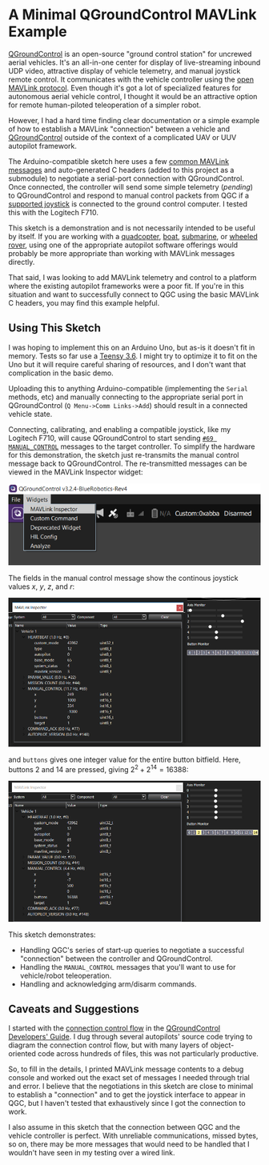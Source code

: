 # A Minimal QGroundControl MAVLink Example

[QGroundControl](http://qgroundcontrol.com/) is an open-source
"ground control station" for uncrewed aerial vehicles. It's an all-in-one center for display of live-streaming inbound UDP video, attractive display of vehicle telemetry, and manual joystick remote control. It communicates with the vehicle controller using the [open MAVLink protocol](https://mavlink.io/). Even though it's got a lot of specialized features for autonomous aerial vehicle control, I thought it would be an attractive option for remote human-piloted teleoperation of a simpler robot. 

However, I had a hard time finding clear documentation or a simple example of how to establish a MAVLink "connection" between a vehicle and [QGroundControl](http://qgroundcontrol.com/) outside of the context of a complicated UAV or UUV autopilot framework. 

The Arduino-compatible sketch here uses a few [common MAVLink messages](https://mavlink.io/en/messages/common.html) and auto-generated C headers (added to this project as a submodule) to negotiate a serial-port connection with QGroundControl. Once connected, the controller will send some simple telemetry (*pending*) to QGroundControl and respond to manual control packets from QGC if a [supported joystick](https://docs.qgroundcontrol.com/en/SetupView/Joystick.html#supported-joysticks) is connected to the ground control computer. I tested this with the Logitech F710.

This sketch is a demonstration and is not necessarily intended to be useful by itself. If you are working with a [quadcopter](http://px4.io/), [boat](https://discuss.ardupilot.org/t/rover-3-0-0-release/8267), [submarine](https://github.com/bluerobotics/ardusub/), or [wheeled rover](https://discuss.ardupilot.org/t/rover-3-0-0-release/8267), using one of the appropriate autopilot software offerings would probably be more appropriate than working with MAVLink messages directly. 

That said, I was looking to add MAVLink telemetry and control to a platform where the existing autopilot frameworks were a poor fit. If you're in this situation and want to successfully connect to QGC using the basic MAVLink C headers, you may find this example helpful.

## Using This Sketch

I was hoping to implement this on an Arduino Uno, but as-is it doesn't fit in memory. 
Tests so far use a [Teensy 3.6](https://www.pjrc.com/store/teensy36.html). I might try to optimize it to fit on the Uno but it will require careful sharing of resources, and I don't want that complication in the basic demo.

Uploading this to anything Arduino-compatible (implementing the `Serial` methods, etc) and manually connecting to the appropriate serial port in QGroundControl (`Q Menu->Comm Links->Add`) should result in a connected vehicle state.

Connecting, calibrating, and enabling a compatible joystick, like my Logitech F710, will cause QGroundControl to start sending [`#69 MANUAL_CONTROL`](https://mavlink.io/en/messages/common.html#MANUAL_CONTROL) messages to the target controller. To simplify the hardware for this demonstration, the sketch just re-transmits the manual control message back to QGroundControl. The re-transmitted messages can be viewed in the MAVLink Inspector widget:

![](README_images/mavinspect.png)

The fields in the manual control message show the continous joystick values $x$, $y$, $z$, and $r$:

![](README_images/mav_axis_monitor.png)

and `buttons` gives one integer value for the entire button bitfield. Here, buttons 2 and 14 are pressed, giving $2^2+2^14=16388$:

![](README_images/mav_button_monitor.png)

This sketch demonstrates:
 * Handling QGC's series of start-up queries to negotiate a successful "connection" between the controller and QGroundControl.
 * Handling the `MANUAL_CONTROL` messages that you'll want to use for vehicle/robot teleoperation.
 * Handling and acknowledging arm/disarm commands.

## Caveats and Suggestions

I started with the [connection control flow](https://dev.qgroundcontrol.com/en/communication_flow.html) in the [QGroundControl Developers' Guide](https://dev.qgroundcontrol.com/en/). I dug through several autopilots' source code trying to diagram the connection control flow, but with many layers of object-oriented code across hundreds of files, this was not particularly productive.

So, to fill in the details, I printed MAVLink message contents to a debug console and worked out the exact set of messages I needed through trial and error. I believe that the negotiations in this sketch are close to minimal to establish a "connection" and to get the joystick interface to appear in QGC, but I haven't tested that exhaustively since I got the connection to work.

I also assume in this sketch that the connection between QGC and the vehicle controller is perfect. With unreliable communications, missed bytes, so on, there may be more messages that would need to be handled that I wouldn't have seen in my testing over a wired link.
